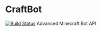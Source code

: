 CraftBot
========

[![Build Status](https://travis-ci.org/ParaPenguin/CraftBot.svg?branch=master)](https://travis-ci.org/ParaPenguin/CraftBot)
Advanced Minecraft Bot API
